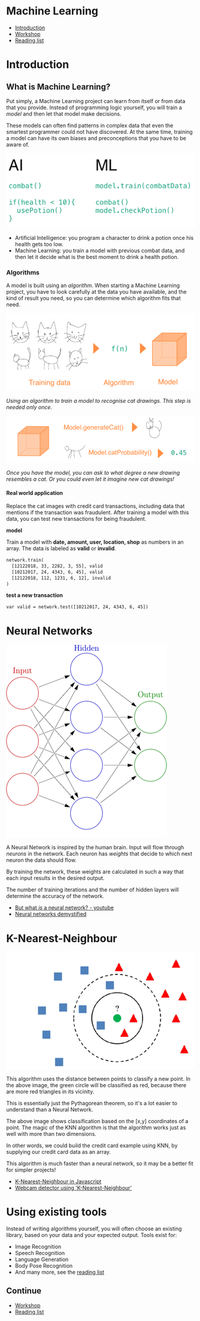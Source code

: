 # Machine Learning

- [Introduction](#introduction)
- [Workshop](./workshop1.md)
- [Reading list](../README.md)

# <a name="introduction"></a>Introduction

## What is Machine Learning?

Put simply, a Machine Learning project can learn from itself or from data that you provide. Instead of programming logic yourself, you will train a *model* and then let that model make decisions.

These models can often find patterns in complex data that even the smartest programmer could not have discovered. At the same time, training a model can have its own biases and preconceptions that you have to be aware of.

![AIML](../images/aiml.png)

- Artificial Intelligence: you program a character to drink a potion once his health gets too low.
- Machine Learning: you train a model with previous combat data, and then let it decide what is the best moment to drink a health potion.

### Algorithms

A model is built using an *algorithm*. When starting a Machine Learning project, you have to look carefully at the data you have available, and the kind of result you need, so you can determine which algorithm fits that need.

![model1](../images/model1.png)

*Using an algorithm to train a model to recognise cat drawings. This step is needed only once.*

![model2](../images/model2.png)

*Once you have the model, you can ask to what degree a new drawing resembles a cat. Or you could even let it imagine new cat drawings!*

#### Real world application

Replace the cat images with credit card transactions, including data that mentions if the transaction was fraudulent. After training a model with this data, you can test new transactions for being fraudulent.

**model**

Train a model with **date, amount, user, location, shop** as numbers in an array. The data is labeled as **valid** or **invalid**.
```
network.train(
  [12122018, 33, 2282, 3, 55], valid
  [10212017, 24, 4343, 6, 45], valid
  [12122018, 112, 1231, 6, 12], invalid
)
```
**test a new transaction**
```
var valid = network.test([10212017, 24, 4343, 6, 45])
```

# Neural Networks

![ann](../images/ann_430.png)

A Neural Network is inspired by the human brain. Input will flow through *neurons* in the network. Each neuron has *weights* that decide to which next neuron the data should flow. 

By training the network, these weights are calculated in such a way that each input results in the desired output. 

The number of training iterations and the number of hidden layers will determine the accuracy of the network.

- [But what *is* a neural network? - youtube](http://www.youtube.com/playlist?list=PLZHQObOWTQDNU6R1_67000Dx_ZCJB-3pi)
- [Neural networks demystified](http://lumiverse.io/series/neural-networks-demystified)

# K-Nearest-Neighbour

![knn](../images/knn.png)

This algorithm uses the distance between points to classify a new point. In the above image, the green circle will be classified as red, because there are more red triangles in its vicinity.

This is essentially just the Pythagorean theorem, so it's a lot easier to understand than a Neural Network. 

The above image shows classification based on the [x,y] coordinates of a point. The magic of the KNN algorithm is that the algorithm works just as well with more than two dimensions.

In other words, we could build the credit card example using KNN, by supplying our credit card data as an array.

This algorithm is much faster than a neural network, so it may be a better fit for simpler projects!

- [K-Nearest-Neighbour in Javascript](https://github.com/NathanEpstein/KNear)
- [Webcam detector using 'K-Nearest-Neighbour'](https://github.com/KokoDoko/webcam-detectotron)

# Using existing tools

Instead of writing algorithms yourself, you will often choose an existing library, based on your data and your expected output. Tools exist for:

- Image Recognition
- Speech Recognition
- Language Generation
- Body Pose Recognition
- And many more, see the [reading list](../README.md)

## Continue

- [Workshop](./workshop1.md)
- [Reading list](../README.md)